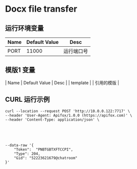 # Docx file transfer

## 运行环境变量
| Name       | Default Value | Desc        |
| ---------- | ------------- | ----------- |
| PORT       | 11000         | 运行端口号 |

## 模版1 变量
| Name       | Default Value | Desc        |
|  template  |               | 引用的模版        |



## CURL 运行示例
```
curl --location --request POST 'http://10.0.0.122:7717' \
--header 'User-Agent: Apifox/1.0.0 (https://apifox.com)' \
--header 'Content-Type: application/json' \





--data-raw '{
    "Token":  "PNBTGBTXFTCCPI",
    "Type": 204,
    "Gid": "52223621679@chatroom"
}'
```

